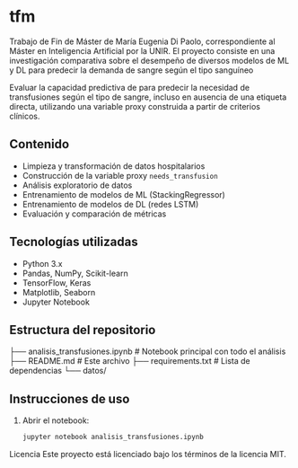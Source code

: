 # tfm
Trabajo de Fin de Máster de María Eugenia Di Paolo, correspondiente al Máster en Inteligencia Artificial por la UNIR. El proyecto consiste en una investigación comparativa sobre el desempeño de diversos modelos de ML y DL para predecir la demanda de sangre según el tipo sanguíneo

Evaluar la capacidad predictiva de  para predecir la necesidad de transfusiones según el tipo de sangre, incluso en ausencia de una etiqueta directa, utilizando una variable proxy construida a partir de criterios clínicos.

## Contenido

- Limpieza y transformación de datos hospitalarios
- Construcción de la variable proxy `needs_transfusion`
- Análisis exploratorio de datos
- Entrenamiento de modelos de ML (StackingRegressor)
- Entrenamiento de modelos de DL (redes LSTM)
- Evaluación y comparación de métricas

## Tecnologías utilizadas

- Python 3.x
- Pandas, NumPy, Scikit-learn
- TensorFlow, Keras
- Matplotlib, Seaborn
- Jupyter Notebook

##  Estructura del repositorio

├── analisis_transfusiones.ipynb # Notebook principal con todo el análisis
├── README.md # Este archivo
├── requirements.txt # Lista de dependencias
└── datos/

## Instrucciones de uso

1. Abrir el notebook:

   ```bash
   jupyter notebook analisis_transfusiones.ipynb

Licencia
Este proyecto está licenciado bajo los términos de la licencia MIT.

